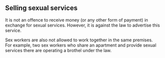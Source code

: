 ##  Selling sexual services

It is not an offence to receive money (or any other form of payment) in
exchange for sexual services. However, it is against the law to advertise this
service.

Sex workers are also not allowed to work together in the same premises. For
example, two sex workers who share an apartment and provide sexual services
there are operating a brothel under the law.
